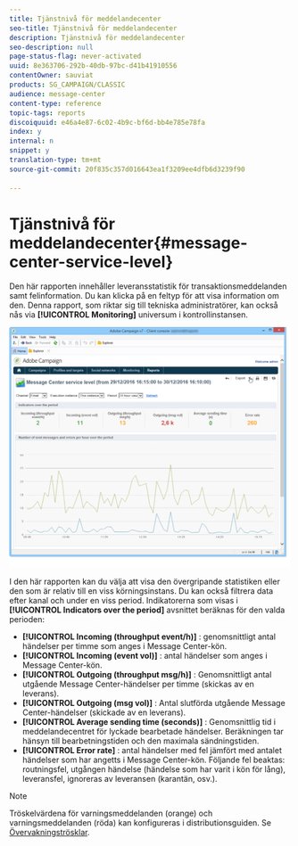 ```yaml
---
title: Tjänstnivå för meddelandecenter
seo-title: Tjänstnivå för meddelandecenter
description: Tjänstnivå för meddelandecenter
seo-description: null
page-status-flag: never-activated
uuid: 8e363706-292b-40db-97bc-d41b41910556
contentOwner: sauviat
products: SG_CAMPAIGN/CLASSIC
audience: message-center
content-type: reference
topic-tags: reports
discoiquuid: e46a4e87-6c02-4b9c-bf6d-bb4e785e78fa
index: y
internal: n
snippet: y
translation-type: tm+mt
source-git-commit: 20f835c357d016643ea1f3209ee4dfb6d3239f90

---
```



# Tjänstnivå för meddelandecenter{#message-center-service-level}

Den här rapporten innehåller leveransstatistik för transaktionsmeddelanden samt felinformation. Du kan klicka på en feltyp för att visa information om den. Denna rapport, som riktar sig till tekniska administratörer, kan också nås via **[!UICONTROL Monitoring]** universum i kontrollinstansen.

![](assets/mc_reports_1.png)

I den här rapporten kan du välja att visa den övergripande statistiken eller den som är relativ till en viss körningsinstans. Du kan också filtrera data efter kanal och under en viss period. Indikatorerna som visas i **[!UICONTROL Indicators over the period]** avsnittet beräknas för den valda perioden:

* **[!UICONTROL Incoming (throughput event/h)]** : genomsnittligt antal händelser per timme som anges i Message Center-kön.
* **[!UICONTROL Incoming (event vol)]** : antal händelser som anges i Message Center-kön.
* **[!UICONTROL Outgoing (throughput msg/h)]** : Genomsnittligt antal utgående Message Center-händelser per timme (skickas av en leverans).
* **[!UICONTROL Outgoing (msg vol)]** : Antal slutförda utgående Message Center-händelser (skickade av en leverans).
* **[!UICONTROL Average sending time (seconds)]** : Genomsnittlig tid i meddelandecentret för lyckade bearbetade händelser. Beräkningen tar hänsyn till bearbetningstiden och den maximala sändningstiden.
* **[!UICONTROL Error rate]** : antal händelser med fel jämfört med antalet händelser som har angetts i Message Center-kön. Följande fel beaktas: routningsfel, utgången händelse (händelse som har varit i kön för lång), leveransfel, ignoreras av leveransen (karantän, osv.).

>[!NOTE]
>
>Tröskelvärdena för varningsmeddelanden (orange) och varningsmeddelanden (röda) kan konfigureras i distributionsguiden. Se [Övervakningströsklar](../../message-center/using/monitoring-thresholds.md).

